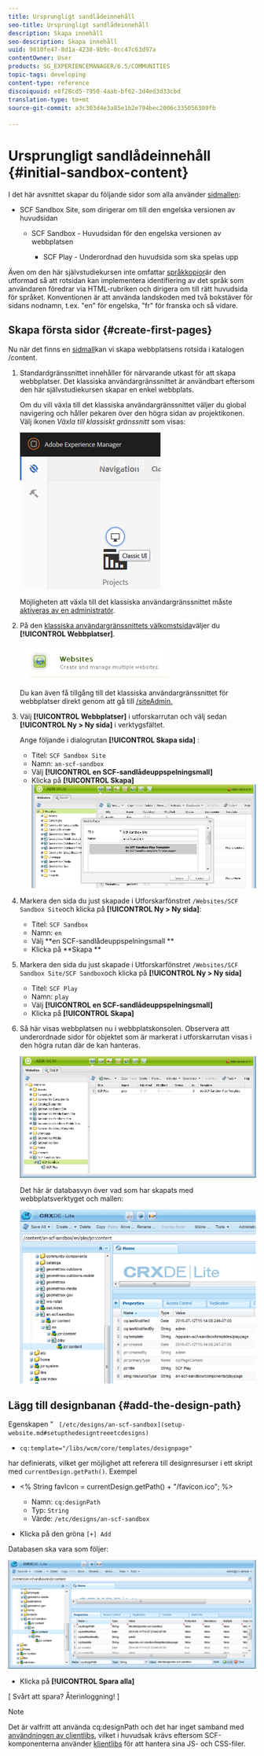 ```yaml
---
title: Ursprungligt sandlådeinnehåll
seo-title: Ursprungligt sandlådeinnehåll
description: Skapa innehåll
seo-description: Skapa innehåll
uuid: 9810fe47-8d1a-4238-9b9c-0cc47c63d97a
contentOwner: User
products: SG_EXPERIENCEMANAGER/6.5/COMMUNITIES
topic-tags: developing
content-type: reference
discoiquuid: e8f28cd5-7950-4aab-bf62-3d4ed3d33cbd
translation-type: tm+mt
source-git-commit: a3c303d4e3a85e1b2e794bec2006c335056309fb

---
```



# Ursprungligt sandlådeinnehåll {#initial-sandbox-content}

I det här avsnittet skapar du följande sidor som alla använder [sidmallen](initial-app.md#createthepagetemplate):

* SCF Sandbox Site, som dirigerar om till den engelska versionen av huvudsidan

   * SCF Sandbox - Huvudsidan för den engelska versionen av webbplatsen

      * SCF Play - Underordnad den huvudsida som ska spelas upp

Även om den här självstudiekursen inte omfattar [språkkopior](../../help/sites-administering/tc-prep.md)är den utformad så att rotsidan kan implementera identifiering av det språk som användaren föredrar via HTML-rubriken och dirigera om till rätt huvudsida för språket. Konventionen är att använda landskoden med två bokstäver för sidans nodnamn, t.ex. &quot;en&quot; för engelska, &quot;fr&quot; för franska och så vidare.

## Skapa första sidor {#create-first-pages}

Nu när det finns en [sidmall](initial-app.md#createthepagetemplate)kan vi skapa webbplatsens rotsida i katalogen /content.

1. Standardgränssnittet innehåller för närvarande utkast för att skapa webbplatser. Det klassiska användargränssnittet är användbart eftersom den här självstudiekursen skapar en enkel webbplats.

   Om du vill växla till det klassiska användargränssnittet väljer du global navigering och håller pekaren över den högra sidan av projektikonen. Välj ikonen *Växla till klassiskt gränssnitt* som visas:

   ![chlimage_1-36](assets/chlimage_1-36.png)

   Möjligheten att växla till det klassiska användargränssnittet måste [aktiveras av en administratör](../../help/sites-administering/enable-classic-ui.md).

1. På den [klassiska användargränssnittets välkomstsida](http://localhost:4502/welcome.html)väljer du **[!UICONTROL Webbplatser]**.

   ![chlimage_1-37](assets/chlimage_1-37.png)

   Du kan även få tillgång till det klassiska användargränssnittet för webbplatser direkt genom att gå till [/siteAdmin.](http://localhost:4502/siteadmin)

1. Välj **[!UICONTROL Webbplatser]** i utforskarrutan och välj sedan **[!UICONTROL Ny > Ny sida]** i verktygsfältet.

   Ange följande i dialogrutan **[!UICONTROL Skapa sida]** :

   * Titel: `SCF Sandbox Site`
   * Namn: `an-scf-sandbox`
   * Välj **[!UICONTROL en SCF-sandlådeuppspelningsmall]**
   * Klicka på **[!UICONTROL Skapa]**
   ![chlimage_1-38](assets/chlimage_1-38.png)

1. Markera den sida du just skapade i Utforskarfönstret `/Websites/SCF Sandbox Site`och klicka på **[!UICONTROL Ny > Ny sida]**:

   * Titel: `SCF Sandbox`
   * Namn: `en`
   * Välj **en SCF-sandlådeuppspelningsmall **
   * Klicka på **Skapa **

1. Markera den sida du just skapade i Utforskarfönstret `/Websites/SCF Sandbox Site/SCF Sandbox`och klicka på **[!UICONTROL Ny > Ny sida]**

   * Titel: `SCF Play`
   * Namn: `play`
   * Välj **[!UICONTROL en SCF-sandlådeuppspelningsmall]**
   * Klicka på **[!UICONTROL Skapa]**

1. Så här visas webbplatsen nu i webbplatskonsolen. Observera att underordnade sidor för objektet som är markerat i utforskarrutan visas i den högra rutan där de kan hanteras.

   ![chlimage_1-39](assets/chlimage_1-39.png)

   Det här är databasvyn över vad som har skapats med webbplatsverktyget och mallen:

   ![chlimage_1-40](assets/chlimage_1-40.png)

## Lägg till designbanan {#add-the-design-path}

Egenskapen &quot; ` [/etc/designs/an-scf-sandbox](setup-website.md#setupthedesigntreeetcdesigns)`

* `cq:template="/libs/wcm/core/templates/designpage"`

har definierats, vilket ger möjlighet att referera till designresurser i ett skript med `currentDesign.getPath()`. Exempel

* &lt;% String favIcon = currentDesign.getPath() + &quot;/favicon.ico&quot;; %>


   * Namn: `cq:designPath`
   * Typ: `String`
   * Värde: `/etc/designs/an-scf-sandbox`

* Klicka på den gröna `[+] Add`

Databasen ska vara som följer:

![chlimage_1-41](assets/chlimage_1-41.png)

* Klicka på **[!UICONTROL Spara alla]**

[ Svårt att spara? Återinloggning! ]

>[!NOTE]
>
>Det är valfritt att använda cq:designPath och det har inget samband med [användningen av clientlibs](develop-app.md#includeclientlibsintemplate), vilket i huvudsak krävs eftersom SCF-komponenterna använder [klientlibs](client-customize.md#clientlibs-for-scf) för att hantera sina JS- och CSS-filer.

